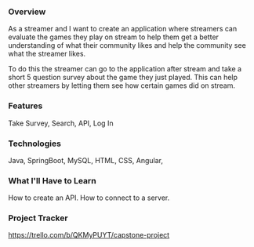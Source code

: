 ### Overview
As a streamer and I want to create an application where streamers can evaluate the games they play on stream to help them get a better understanding of what their community likes and help the community see what the streamer likes.

To do this the streamer can go to the application after stream and take a short 5 question survey about the game they just played. This can help other streamers by letting them see how certain games did on stream. 

### Features
Take Survey,
Search,
API,
Log In

### Technologies
Java,
SpringBoot,
MySQL,
HTML,
CSS,
Angular,

### What I'll Have to Learn
How to create an API.
How to connect to a server.

### Project Tracker
https://trello.com/b/QKMyPUYT/capstone-project
